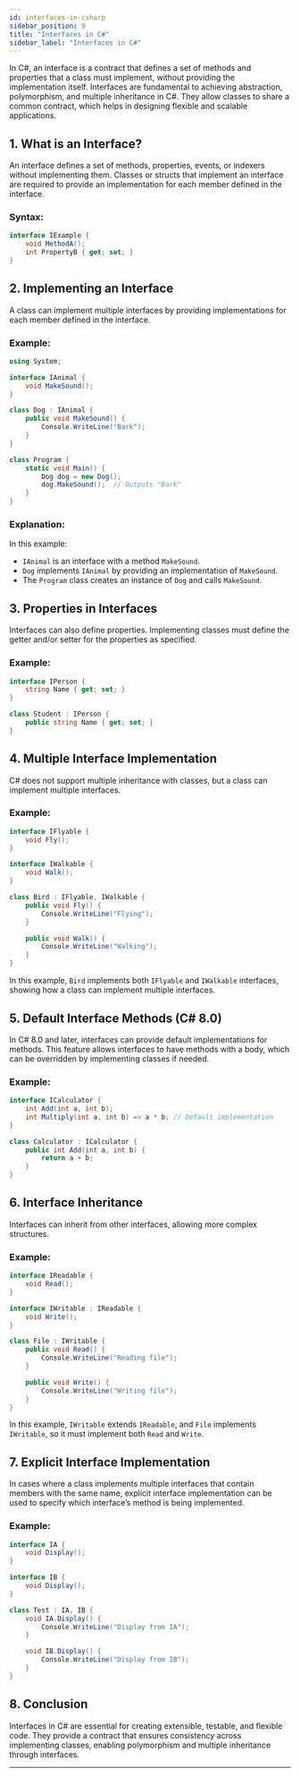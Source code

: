 ```yaml
---
id: interfaces-in-csharp  
sidebar_position: 9  
title: "Interfaces in C#"  
sidebar_label: "Interfaces in C#"  
---
```


In C#, an interface is a contract that defines a set of methods and properties that a class must implement, without providing the implementation itself. Interfaces are fundamental to achieving abstraction, polymorphism, and multiple inheritance in C#. They allow classes to share a common contract, which helps in designing flexible and scalable applications.

## 1. What is an Interface?

An interface defines a set of methods, properties, events, or indexers without implementing them. Classes or structs that implement an interface are required to provide an implementation for each member defined in the interface.

### Syntax:

```csharp
interface IExample {
    void MethodA();
    int PropertyB { get; set; }
}
```

## 2. Implementing an Interface

A class can implement multiple interfaces by providing implementations for each member defined in the interface.

### Example:

```csharp
using System;

interface IAnimal {
    void MakeSound();
}

class Dog : IAnimal {
    public void MakeSound() {
        Console.WriteLine("Bark");
    }
}

class Program {
    static void Main() {
        Dog dog = new Dog();
        dog.MakeSound();  // Outputs "Bark"
    }
}
```

### Explanation:

In this example:
- `IAnimal` is an interface with a method `MakeSound`.
- `Dog` implements `IAnimal` by providing an implementation of `MakeSound`.
- The `Program` class creates an instance of `Dog` and calls `MakeSound`.

## 3. Properties in Interfaces

Interfaces can also define properties. Implementing classes must define the getter and/or setter for the properties as specified.

### Example:

```csharp
interface IPerson {
    string Name { get; set; }
}

class Student : IPerson {
    public string Name { get; set; }
}
```

## 4. Multiple Interface Implementation

C# does not support multiple inheritance with classes, but a class can implement multiple interfaces.

### Example:

```csharp
interface IFlyable {
    void Fly();
}

interface IWalkable {
    void Walk();
}

class Bird : IFlyable, IWalkable {
    public void Fly() {
        Console.WriteLine("Flying");
    }

    public void Walk() {
        Console.WriteLine("Walking");
    }
}
```

In this example, `Bird` implements both `IFlyable` and `IWalkable` interfaces, showing how a class can implement multiple interfaces.

## 5. Default Interface Methods (C# 8.0)

In C# 8.0 and later, interfaces can provide default implementations for methods. This feature allows interfaces to have methods with a body, which can be overridden by implementing classes if needed.

### Example:

```csharp
interface ICalculator {
    int Add(int a, int b);
    int Multiply(int a, int b) => a * b; // Default implementation
}

class Calculator : ICalculator {
    public int Add(int a, int b) {
        return a + b;
    }
}
```

## 6. Interface Inheritance

Interfaces can inherit from other interfaces, allowing more complex structures.

### Example:

```csharp
interface IReadable {
    void Read();
}

interface IWritable : IReadable {
    void Write();
}

class File : IWritable {
    public void Read() {
        Console.WriteLine("Reading file");
    }

    public void Write() {
        Console.WriteLine("Writing file");
    }
}
```

In this example, `IWritable` extends `IReadable`, and `File` implements `IWritable`, so it must implement both `Read` and `Write`.

## 7. Explicit Interface Implementation

In cases where a class implements multiple interfaces that contain members with the same name, explicit interface implementation can be used to specify which interface’s method is being implemented.

### Example:

```csharp
interface IA {
    void Display();
}

interface IB {
    void Display();
}

class Test : IA, IB {
    void IA.Display() {
        Console.WriteLine("Display from IA");
    }

    void IB.Display() {
        Console.WriteLine("Display from IB");
    }
}
```

## 8. Conclusion

Interfaces in C# are essential for creating extensible, testable, and flexible code. They provide a contract that ensures consistency across implementing classes, enabling polymorphism and multiple inheritance through interfaces.

---
